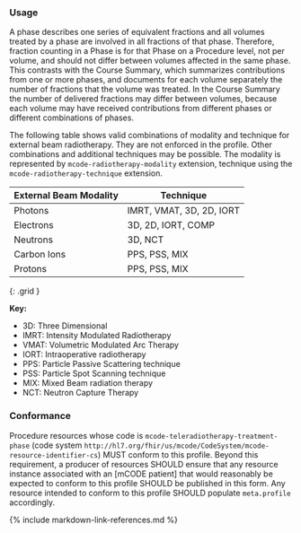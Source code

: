 
### Usage

A phase describes one series of equivalent fractions and all volumes treated by a phase are involved in all fractions of that phase. Therefore, fraction counting in a Phase is for that Phase on a Procedure level, not per volume, and should not differ between volumes affected in the same phase. This contrasts with the Course Summary, which summarizes contributions from one or more phases, and documents for each volume separately the number of fractions that the volume was treated. In the Course Summary the number of delivered fractions may differ between volumes, because each volume may have received contributions from different phases or different combinations of phases.

The following table shows valid combinations of modality and technique for external beam radiotherapy. They are not enforced in the profile. Other combinations and additional techniques may be possible. The modality is represented by `mcode-radiotherapy-modality` extension, technique using the `mcode-radiotherapy-technique` extension.

| **External Beam Modality** | **Technique** |
| ----------------------------- | ----------- |
| Photons| IMRT, VMAT, 3D, 2D, IORT |
| Electrons| 3D, 2D, IORT, COMP |
| Neutrons | 3D, NCT |
| Carbon Ions | PPS, PSS, MIX |
| Protons  | PPS, PSS, MIX |
{: .grid }

**Key:**

* 3D: Three Dimensional
* IMRT: Intensity Modulated Radiotherapy
* VMAT: Volumetric Modulated Arc Therapy
* IORT: Intraoperative radiotherapy
* PPS: Particle Passive Scattering technique
* PSS: Particle Spot Scanning technique
* MIX: Mixed Beam radiation therapy
* NCT: Neutron Capture Therapy

### Conformance

Procedure resources whose code is `mcode-teleradiotherapy-treatment-phase` (code system `http://hl7.org/fhir/us/mcode/CodeSystem/mcode-resource-identifier-cs`) MUST conform to this profile. Beyond this requirement, a producer of resources SHOULD ensure that any resource instance associated with an [mCODE patient] that would reasonably be expected to conform to this profile SHOULD be published in this form. Any resource intended to conform to this profile SHOULD populate `meta.profile` accordingly.

{% include markdown-link-references.md %}